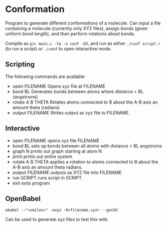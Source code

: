 # Conformation

Program to generate different conformations of a molecule. Can input a file containing a molecule (currently only XYZ files), assign bonds (given uniform bond length), and then perform rotations about bonds.

Compile as `gcc main.c -lm -o conf -O3`, and run as either `./conf script.r` (to run a script) or `./conf` to open interactive mode.

## Scripting

The following commands are available

- open FILENAME
  Opens xyz file at FILENAME
- bond BL
  Generates bonds between atoms where distance < BL (angstroms)
- rotate A B THETA
  Rotates atoms connected to B about the A-B axis an amount theta (radians)
- output FILENAME
  Writes output as xyz file to FILENAME.
  
## Interactive

- open FILENAME
   opens xyz file FILENAME
- bond BL
   sets up bonds between all atoms with distance < BL angstroms
- graph N
   prints out graph starting at atom N
- print
   prints out entire system
- rotate A B THETA
   applies a rotation to atoms connected to B about the A-B axis
   an amount theta radians.
- output FILENAME
   outputs as XYZ file into FILENAME
- run SCRIPT
   runs script in SCRIPT.
- exit
   exits program
   
## OpenBabel

`obabel -:"<smiles>" -oxyz -O<filename.xyz> --gen3d`

Can be used to generate xyz files to test this with.


